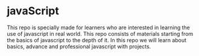 # javaScript
This repo is specially made for learners who are interested in learning the use of javascript in real world.
This repo consists of materials starting from the basics of javascript to the depth of it.
In this repo we will learn about basics, advance and professional javascript with projects.

